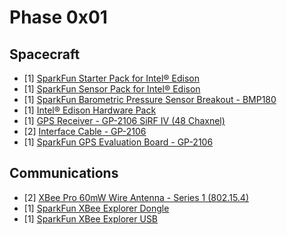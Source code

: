 Phase 0x01
==

## Spacecraft
- [1] [SparkFun Starter Pack for Intel® Edison](https://www.sparkfun.com/products/13276)
- [1] [SparkFun Sensor Pack for Intel® Edison](https://www.sparkfun.com/products/13094)
- [1] [SparkFun Barometric Pressure Sensor Breakout - BMP180](https://www.sparkfun.com/products/11824)
- [1] [Intel® Edison Hardware Pack](https://www.sparkfun.com/products/13187)
- [1] [GPS Receiver - GP-2106 SiRF IV (48 Chaxnel)](https://www.sparkfun.com/products/10890)
- [2] [Interface Cable - GP-2106](https://www.sparkfun.com/products/10896)
- [1] [SparkFun GPS Evaluation Board - GP-2106](https://www.sparkfun.com/products/10995)

## Communications
- [2] [XBee Pro 60mW Wire Antenna - Series 1 (802.15.4)](https://www.sparkfun.com/products/8742)
- [1] [SparkFun XBee Explorer Dongle](https://www.sparkfun.com/products/11697)
- [1] [SparkFun XBee Explorer USB ](https://www.sparkfun.com/products/11812)

